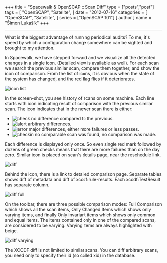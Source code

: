 +++
title = "Spacewalk & OpenSCAP :: Scan Diff"
type = ["posts","post"]
tags = [
    "OpenSCAP",
    "Satelite",
]
date = "2012-07-16"
categories = [
    "OpenSCAP",
    "Satellite",
]
series = ["OpenSCAP 101"]
[ author ]
  name = "Šimon Lukašík"
+++

  ----

What is the biggest advantage of running periodical audits? To me, it's speed by which a configuration change somewhere can be sighted and brought to my attention.

In Spacewalk, we have stepped forward and we visualize all the detected changes in a single icon. (Detailed view is available as well). For each scan we search the previous similar scan, compare them together, and show the icon of comparison. From the list of icons, it is obvious when the state of the system has changed, and the red flag flies if it deteriorates.

![icon list](/blog-pics/2012-diff/blog-09-icon-list.jpg)

In the screen-shot, you see history of scans on some machine. Each line starts with icon indicating result of comparison with the previous similar scan. The icon indicates that in the newer scan there is either:

 - ![check](/blog-pics/2012-diff/rhn-listicon-checked.gif) no difference compared to the previous.
 - ![alert](/blog-pics/2012-diff/rhn-listicon-alert.gif) arbitrary differences.
 - ![error](/blog-pics/2012-diff/rhn-listicon-error.gif) major differences, either more failures or less passes.
 - ![checkin](/blog-pics/2012-diff/icon_checkin.gif) no comparable scan was found, no comparison was made.

Each difference is displayed only once. So even single red mark followed by dozens of green checks means that there are more failures than on the day zero. Similar icon is placed on scan's details page, near the reschedule link.

![diff](/blog-pics/2012-diff/blog-12-diff-icon.jpg)

Behind the icon, there is a link to detailed comparison page. Separate tables shows diff of metadata and diff of xccdf:rule-results. Each xccdf:TestResult has separate column.

![diff full](/blog-pics/2012-diff/blog-10-diff-full.jpg)

On the toolbar, there are three possible comparison modes: Full Comparison which shows all the scan items, Only Changed Items which shows only varying items, and finally Only invariant items which shows only common and equal items. The items contained only in one of the compared scans, are considered to be varying. Varying items are always highlighted with beige.

![diff varying](/blog-pics/2012-diff/blog-11-diff-varying.jpg)

The XCCDF diff is not limited to similar scans. You can diff arbitrary scans, you need only to specify their id (so called xid) in the database.

